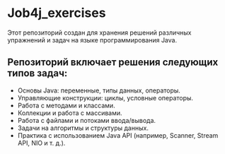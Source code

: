 # Job4j_exercises

Этот репозиторий создан для хранения решений различных упражнений и задач на языке программирования Java.

## Репозиторий включает решения следующих типов задач:

- Основы Java: переменные, типы данных, операторы.
- Управляющие конструкции: циклы, условные операторы.
- Работа с методами и классами.
- Коллекции и работа с массивами.
- Работа с файлами и потоками ввода/вывода.
- Задачи на алгоритмы и структуры данных.
- Практика с использованием Java API (например, Scanner, Stream API, NIO и т. д.).